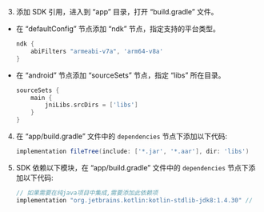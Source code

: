 3. 添加 SDK 引用，进入到 “app” 目录，打开 “build.gradle” 文件。

- 在 “defaultConfig” 节点添加 “ndk” 节点，指定支持的平台类型。
   ```groovy
   ndk {
       abiFilters "armeabi-v7a", 'arm64-v8a'
   }
   ```
- 在 “android” 节点添加 “sourceSets” 节点，指定 “libs” 所在目录。
   ```groovy
   sourceSets {
       main {
           jniLibs.srcDirs = ['libs']
       }
   }
   ```

4. 在 “app/build.gradle” 文件中的 `dependencies` 节点下添加以下代码:

   ```groovy
   implementation fileTree(include: ['*.jar', '*.aar'], dir: 'libs')
   ```

5. SDK 依赖以下模块，在 “app/build.gradle” 文件中的 `dependencies` 节点下添加以下代码:

   ```groovy
   // 如果需要在纯java项目中集成,需要添加此依赖项
   implementation "org.jetbrains.kotlin:kotlin-stdlib-jdk8:1.4.30" // 文档编写时最新版本为1.4.30
   ```


